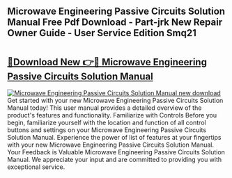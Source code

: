## Microwave Engineering Passive Circuits Solution Manual Free Pdf Download - Part-jrk New Repair Owner Guide - User Service Edition Smq21

# <h2><a href="http://bc53113.oget.top/?id=Microwave+Engineering+Passive+Circuits+Solution+Manual">🔗Download New 👉🔴 Microwave Engineering Passive Circuits Solution Manual</a></h2>

[![Microwave Engineering Passive Circuits Solution Manual new download](https://i.imgur.com/5g1atiW.png)](http://bc53113.oget.top/?id=Microwave+Engineering+Passive+Circuits+Solution+Manual)
Get started with your new Microwave Engineering Passive Circuits Solution Manual today! This user manual provides a detailed overview of the product's features and functionality. Familiarize with Controls Before you begin, familiarize yourself with the location and function of all control buttons and settings on your Microwave Engineering Passive Circuits Solution Manual. Experience the power of list of features at your fingertips with your new Microwave Engineering Passive Circuits Solution Manual. Your Feedback is Valuable Microwave Engineering Passive Circuits Solution Manual. We appreciate your input and are committed to providing you with exceptional service.
